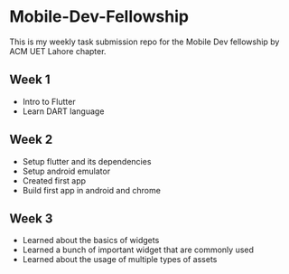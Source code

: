 # Mobile-Dev-Fellowship
This is my weekly task submission repo for the Mobile Dev fellowship by ACM UET Lahore chapter.

## Week 1
- Intro to Flutter
- Learn DART language

## Week 2
- Setup flutter and its dependencies
- Setup android emulator
- Created first app
- Build first app in android and chrome


## Week 3
- Learned about the basics of widgets
- Learned a bunch of important widget that are commonly used
- Learned about the usage of multiple types of assets

